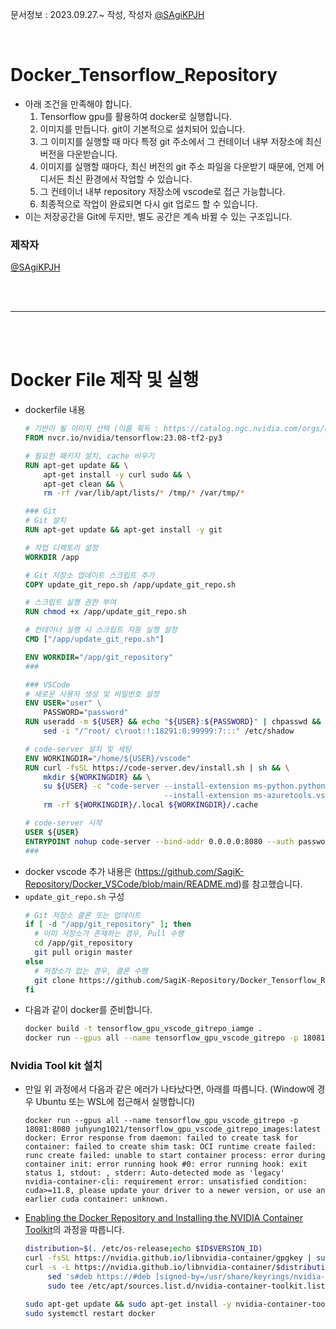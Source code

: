문서정보 : 2023.09.27.~ 작성, 작성자 [@SAgiKPJH](https://github.com/SAgiKPJH)

<br>

# Docker_Tensorflow_Repository

  

- 아래 조건을 만족해야 합니다.
  1. Tensorflow gpu를 활용하여 docker로 실행합니다.
  2. 이미지를 만듭니다. git이 기본적으로 설치되어 있습니다.
  3. 그 이미지를 실행할 때 마다 특정 git 주소에서 그 컨테이너 내부 저장소에 최신 버전을 다운받습니다.
  4. 이미지를 실행할 때마다, 최신 버전의 git 주소 파일을 다운받기 때문에, 언제 어디서든 최신 환경에서 작업할 수 있습니다.
  5. 그 컨테이너 내부 repository 저장소에 vscode로 접근 가능합니다.
  6. 최종적으로 작업이 완료되면 다시 git 업로드 할 수 있습니다.
- 이는 저장공간을 Git에 두지만, 별도 공간은 계속 바뀔 수 있는 구조입니다.

### 제작자
[@SAgiKPJH](https://github.com/SAgiKPJH)

<br><br>

---

<br><br>

# Docker File 제작 및 실행

- dockerfile 내용
  ```dockerfile
  # 기반이 될 이미지 선택 (이름 획득 : https://catalog.ngc.nvidia.com/orgs/nvidia/containers/tensorflow)
  FROM nvcr.io/nvidia/tensorflow:23.08-tf2-py3
  
  # 필요한 패키지 설치, cache 비우기
  RUN apt-get update && \
      apt-get install -y curl sudo && \
      apt-get clean && \
      rm -rf /var/lib/apt/lists/* /tmp/* /var/tmp/*
  
  ### Git
  # Git 설치
  RUN apt-get update && apt-get install -y git
  
  # 작업 디렉토리 설정
  WORKDIR /app
  
  # Git 저장소 업데이트 스크립트 추가
  COPY update_git_repo.sh /app/update_git_repo.sh
  
  # 스크립트 실행 권한 부여
  RUN chmod +x /app/update_git_repo.sh
  
  # 컨테이너 실행 시 스크립트 자동 실행 설정
  CMD ["/app/update_git_repo.sh"]
  
  ENV WORKDIR="/app/git_repository"
  ###
  
  ### VSCode
  # 새로운 사용자 생성 및 비밀번호 설정
  ENV USER="user" \
      PASSWORD="password"
  RUN useradd -m ${USER} && echo "${USER}:${PASSWORD}" | chpasswd && adduser ${USER} sudo && \
      sed -i "/^root/ c\root:!:18291:0:99999:7:::" /etc/shadow
  
  # code-server 설치 및 세팅
  ENV WORKINGDIR="/home/${USER}/vscode"
  RUN curl -fsSL https://code-server.dev/install.sh | sh && \
      mkdir ${WORKINGDIR} && \
      su ${USER} -c "code-server --install-extension ms-python.python \
                                 --install-extension ms-azuretools.vscode-docker" && \
      rm -rf ${WORKINGDIR}/.local ${WORKINGDIR}/.cache
  
  # code-server 시작
  USER ${USER}
  ENTRYPOINT nohup code-server --bind-addr 0.0.0.0:8080 --auth password  ${WORKDIR}
  ###
  ```
- docker vscode 추가 내용은 (https://github.com/SagiK-Repository/Docker_VSCode/blob/main/README.md)를 참고했습니다.
- `update_git_repo.sh` 구성
  ```bash
  # Git 저장소 클론 또는 업데이트
  if [ -d "/app/git_repository" ]; then
    # 이미 저장소가 존재하는 경우, Pull 수행
    cd /app/git_repository
    git pull origin master
  else
    # 저장소가 없는 경우, 클론 수행
    git clone https://github.com/SagiK-Repository/Docker_Tensorflow_Repository.git /app/git_repository
  fi
  ```
- 다음과 같이 docker를 준비합니다.
  ```bash
  docker build -t tensorflow_gpu_vscode_gitrepo_iamge .
  docker run --gpus all --name tensorflow_gpu_vscode_gitrepo -p 18081:8080 tensorflow_gpu_vscode_gitrepo_iamge:latest 
  ```

### Nvidia Tool kit 설치
- 만일 위 과정에서 다음과 같은 에러가 나타났다면, 아래를 따릅니다. (Window에 경우 Ubuntu 또는 WSL에 접근해서 실행합니다)
  ```log
  docker run --gpus all --name tensorflow_gpu_vscode_gitrepo -p 18081:8080 juhyung1021/tensorflow_gpu_vscode_gitrepo_images:latest
  docker: Error response from daemon: failed to create task for container: failed to create shim task: OCI runtime create failed: runc create failed: unable to start container process: error during container init: error running hook #0: error running hook: exit status 1, stdout: , stderr: Auto-detected mode as 'legacy'
  nvidia-container-cli: requirement error: unsatisfied condition: cuda>=11.8, please update your driver to a newer version, or use an earlier cuda container: unknown.
  ```
- [Enabling the Docker Repository and Installing the NVIDIA Container Toolkit](https://docs.nvidia.com/ai-enterprise/deployment-guide-vmware/0.1.0/docker.html#enabling-the-docker-repository-and-installing-the-nvidia-container-toolkit)의 과정을 따릅니다.  
  ```bash
  distribution=$(. /etc/os-release;echo $ID$VERSION_ID)
  curl -fsSL https://nvidia.github.io/libnvidia-container/gpgkey | sudo gpg --dearmor -o /usr/share/keyrings/nvidia-container-toolkit-keyring.gpg \
  curl -s -L https://nvidia.github.io/libnvidia-container/$distribution/libnvidia-container.list | \
       sed 's#deb https://#deb [signed-by=/usr/share/keyrings/nvidia-container-toolkit-keyring.gpg] https://#g' | \
       sudo tee /etc/apt/sources.list.d/nvidia-container-toolkit.list
  ```
  ```bash
  sudo apt-get update && sudo apt-get install -y nvidia-container-toolkit
  sudo systemctl restart docker
  ```
